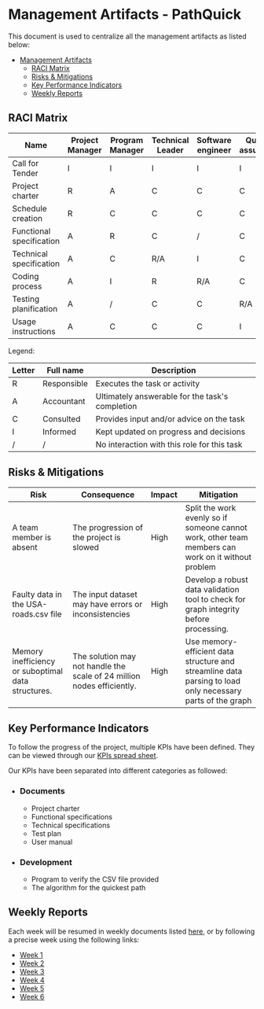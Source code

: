# Management Artifacts - PathQuick

This document is used to centralize all the management artifacts as listed below:

- [Management Artifacts](#management-artifacts---pathquick)
    - [RACI Matrix](#raci-matrix)
    - [Risks \& Mitigations](#risks--mitigations)
    - [Key Performance Indicators](#key-performance-indicators)
    - [Weekly Reports](#weekly-reports)


## RACI Matrix

| Name                     | Project Manager | Program Manager | Technical Leader | Software engineer | Quality assurance | Technical Writer | Client |
| ------------------------ | --------------- | --------------- | ---------------- | ----------------- | ----------------- | ---------------- | ------ |
| Call for Tender          | I               | I               | I                | I                 | I                 | I                | R      |
| Project charter          | R               | A               | C                | C                 | C                 | C                | I      |
| Schedule creation        | R               | C               | C                | C                 | C                 | C                | /      |
| Functional specification | A               | R               | C                | /                 | C                 | /                | C      |
| Technical specification  | A               | C               | R/A              | I                 | C                 | /                | C      |
| Coding process           | A               | I               | R                | R/A               | C                 | /                | /      |
| Testing planification    | A               | /               | C                | C                 | R/A               | I                | /      |
| Usage instructions       | A               | C               | C                | C                 | I                 | R/A              | I      |

Legend:

| Letter | Full name   | Description                                     |
| ------ | ----------- | ----------------------------------------------- |
| R      | Responsible | Executes the task or activity                   |
| A      | Accountant  | Ultimately answerable for the task's completion |
| C      | Consulted   | Provides input and/or advice on the task        |
| I      | Informed    | Kept updated on progress and decisions          |
| /      | /           | No interaction with this role for this task     |

## Risks & Mitigations

| Risk | Consequence | Impact | Mitigation |
| --- | --- | --- | --- |
| A team member is absent | The progression of the project is slowed | High | Split the work evenly so if someone cannot work, other team members can work on it without problem |
| Faulty data in the USA-roads.csv file | The input dataset may have errors or inconsistencies | High | Develop a robust data validation tool to check for graph integrity before processing. |
| Memory inefficiency or suboptimal data structures. | The solution may not handle the scale of 24 million nodes efficiently. | High | Use memory-efficient data structure and streamline data parsing to load only necessary parts of the graph |

## Key Performance Indicators

To follow the progress of the project, multiple KPIs have been defined. They can be viewed through our [KPIs spread sheet](https://docs.google.com/spreadsheets/d/1eKVS6e0FwKcXLgHNbZsB1XYESFJWPV4A9yk-6R81024/edit?usp=sharing).

Our KPIs have been separated into different categories as followed:

- ### Documents
    - Project charter
    - Functional specifications
    - Technical specifications
    - Test plan
    - User manual

- ### Development
    - Program to verify the CSV file provided
    - The algorithm for the quickest path

## Weekly Reports

Each week will be resumed in weekly documents listed [here](WeeklyReports), or by following a precise week using the following links:

- [Week 1](WeeklyReports/weeklyReport1.md)
- [Week 2](WeeklyReports/weeklyReport2.md)
- [Week 3](WeeklyReports/weeklyReport3.md)
- [Week 4](WeeklyReports/weeklyReport4.md)
- [Week 5](WeeklyReports/weeklyReport5.md)
- [Week 6](WeeklyReports/weeklyReport6.md)
